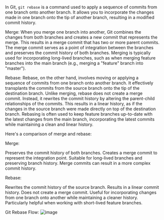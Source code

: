 In Git, `git rebase` is a command used to apply a sequence of commits from one branch onto another branch. It allows you to incorporate the changes made in one branch onto the tip of another branch, resulting in a modified commit history.

Merge: When you merge one branch into another, Git combines the changes from both branches and creates a new commit that represents the merge. This results in a merge commit that has two or more parent commits. The merge commit serves as a point of integration between the branches and preserves the commit history of both branches. Merging is typically used for incorporating long-lived branches, such as when merging feature branches into the main branch (e.g., merging a "feature" branch into "master").

Rebase: Rebase, on the other hand, involves moving or applying a sequence of commits from one branch onto another branch. It effectively transplants the commits from the source branch onto the tip of the destination branch. Unlike merging, rebase does not create a merge commit. Instead, it rewrites the commit history by altering the parent-child relationships of the commits. This results in a linear history, as if the changes in the source branch were made directly on top of the destination branch. Rebasing is often used to keep feature branches up-to-date with the latest changes from the main branch, incorporating the latest commits while maintaining a clean and linear history.

Here's a comparison of merge and rebase:

Merge:

Preserves the commit history of both branches.
Creates a merge commit to represent the integration point.
Suitable for long-lived branches and preserving branch history.
Merge commits can result in a more complex commit history.

Rebase:

Rewrites the commit history of the source branch.
Results in a linear commit history.
Does not create a merge commit.
Useful for incorporating changes from one branch onto another while maintaining a cleaner history.
Particularly helpful when working with short-lived feature branches.

Git Rebase Flow:
![image](https://github.com/morepriti131/learn-git/blob/main/18-rebase/rebase.drawio)
